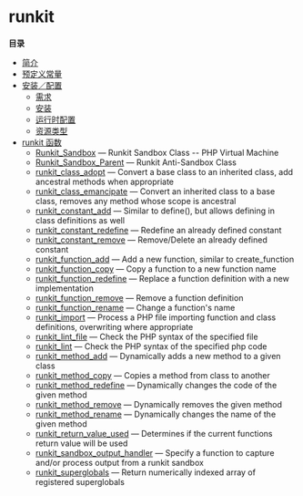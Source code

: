 runkit
======

**目录**

-   [简介](/intro/runkit.html)
-   [预定义常量](/runkit/constants.html)
-   [安装／配置](/runkit/setup.html)
    -   [需求](/runkit/setup.html#需求)
    -   [安装](/runkit/setup.html#安装)
    -   [运行时配置](/runkit/setup.html#运行时配置)
    -   [资源类型](/runkit/setup.html#资源类型)
-   [runkit 函数](/ref/runkit.html)
    -   [Runkit\_Sandbox](/ref/runkit.html#Runkit_Sandbox) — Runkit
        Sandbox Class -- PHP Virtual Machine
    -   [Runkit\_Sandbox\_Parent](/ref/runkit.html#Runkit_Sandbox_Parent)
        — Runkit Anti-Sandbox Class
    -   [runkit\_class\_adopt](/ref/runkit.html#runkit_class_adopt) —
        Convert a base class to an inherited class, add ancestral
        methods when appropriate
    -   [runkit\_class\_emancipate](/ref/runkit.html#runkit_class_emancipate)
        — Convert an inherited class to a base class, removes any method
        whose scope is ancestral
    -   [runkit\_constant\_add](/ref/runkit.html#runkit_constant_add) —
        Similar to define(), but allows defining in class definitions as
        well
    -   [runkit\_constant\_redefine](/ref/runkit.html#runkit_constant_redefine)
        — Redefine an already defined constant
    -   [runkit\_constant\_remove](/ref/runkit.html#runkit_constant_remove)
        — Remove/Delete an already defined constant
    -   [runkit\_function\_add](/ref/runkit.html#runkit_function_add) —
        Add a new function, similar to create\_function
    -   [runkit\_function\_copy](/ref/runkit.html#runkit_function_copy)
        — Copy a function to a new function name
    -   [runkit\_function\_redefine](/ref/runkit.html#runkit_function_redefine)
        — Replace a function definition with a new implementation
    -   [runkit\_function\_remove](/ref/runkit.html#runkit_function_remove)
        — Remove a function definition
    -   [runkit\_function\_rename](/ref/runkit.html#runkit_function_rename)
        — Change a function's name
    -   [runkit\_import](/ref/runkit.html#runkit_import) — Process a PHP
        file importing function and class definitions, overwriting where
        appropriate
    -   [runkit\_lint\_file](/ref/runkit.html#runkit_lint_file) — Check
        the PHP syntax of the specified file
    -   [runkit\_lint](/ref/runkit.html#runkit_lint) — Check the PHP
        syntax of the specified php code
    -   [runkit\_method\_add](/ref/runkit.html#runkit_method_add) —
        Dynamically adds a new method to a given class
    -   [runkit\_method\_copy](/ref/runkit.html#runkit_method_copy) —
        Copies a method from class to another
    -   [runkit\_method\_redefine](/ref/runkit.html#runkit_method_redefine)
        — Dynamically changes the code of the given method
    -   [runkit\_method\_remove](/ref/runkit.html#runkit_method_remove)
        — Dynamically removes the given method
    -   [runkit\_method\_rename](/ref/runkit.html#runkit_method_rename)
        — Dynamically changes the name of the given method
    -   [runkit\_return\_value\_used](/ref/runkit.html#runkit_return_value_used)
        — Determines if the current functions return value will be used
    -   [runkit\_sandbox\_output\_handler](/ref/runkit.html#runkit_sandbox_output_handler)
        — Specify a function to capture and/or process output from a
        runkit sandbox
    -   [runkit\_superglobals](/ref/runkit.html#runkit_superglobals) —
        Return numerically indexed array of registered superglobals
